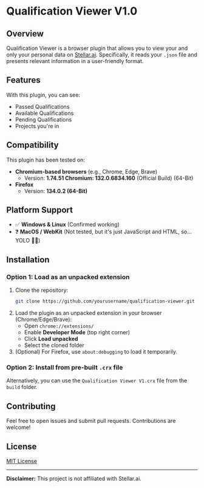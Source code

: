# Qualification Viewer V1.0

## Overview
Qualification Viewer is a browser plugin that allows you to view your and only your personal data on [Stellar.ai](https://joinstellar.ai/home/).
Specifically, it reads your `.json` file and presents relevant information in a user-friendly format.

## Features
With this plugin, you can see:
- Passed Qualifications
- Available Qualifications
- Pending Qualifications
- Projects you're in

## Compatibility
This plugin has been tested on:
- **Chromium-based browsers** (e.g., Chrome, Edge, Brave)
  - Version: **1.74.51 Chromium: 132.0.6834.160** (Official Build) (64-Bit)
- **Firefox**
  - Version: **134.0.2 (64-Bit)**

## Platform Support
- ✅ **Windows & Linux** (Confirmed working)
- ❓ **MacOS / WebKit** (Not tested, but it's just JavaScript and HTML, so... YOLO 🤷‍♂️)

## Installation
### Option 1: Load as an unpacked extension
1. Clone the repository:
   ```sh
   git clone https://github.com/yourusername/qualification-viewer.git
   ```
2. Load the plugin as an unpacked extension in your browser (Chrome/Edge/Brave):
   - Open `chrome://extensions/`
   - Enable **Developer Mode** (top right corner)
   - Click **Load unpacked**
   - Select the cloned folder
3. (Optional) For Firefox, use `about:debugging` to load it temporarily.

### Option 2: Install from pre-built `.crx` file
Alternatively, you can use the `Qualification Viewer V1.crx` file from the `build` folder.

## Contributing
Feel free to open issues and submit pull requests. Contributions are welcome!

## License
[MIT License]([LICENSE](https://github.com/cbauerdev/Qualification-Viewer-V1/blob/main/LICENSE.md))

---
**Disclaimer:** This project is not affiliated with Stellar.ai.

